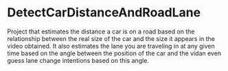# DetectCarDistanceAndRoadLane
Project that estimates the distance a car is on a road based on the relationship between the real size of the car and the size it appears in the video obtained. It also estimates the lane you are traveling in at any given time based on the angle between the position of the car and the vidan even guess lane change intentions based on this angle.
